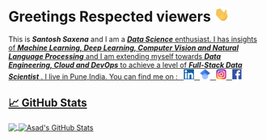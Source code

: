 # Greetings Respected viewers <img src="https://github.com/AsadAzam/AsadAzam/blob/master/wave.gif" width="30px">

This is ***Santosh Saxena*** and I am a <u> ***Data Science***  enthusiast. I has insights of ***Machine Learning, Deep Learning, Computer Vision and Natural Language Processing*** and I am extending myself towards ***Data Engineering, Cloud and DevOps*** to achieve a level of ***Full-Stack Data Scientist*** . I live in Pune,India. 
You can find me on :
&nbsp;&nbsp;<a href = "linkedin.com/in/santosh-saxena" ><img src = "https://github.com/SAXENA-SANTOSH/SAXENA-SANTOSH/blob/main/Images/Linkedin.png" height="20"><img></a>
&nbsp;&nbsp;<a href = "https://scholar.google.com/citations?user=WifMgUgAAAAJ&hl=en" ><img src = "https://github.com/SAXENA-SANTOSH/SAXENA-SANTOSH/blob/main/Images/google_scholar.png" height="20"><img></a>
&nbsp;&nbsp;<a href = "https://www.instagram.com/santosh_saxena_60/" ><img src = "https://github.com/SAXENA-SANTOSH/SAXENA-SANTOSH/blob/main/Images/Instagram.jpeg" height="20"><img></a>
&nbsp;&nbsp;<a href = "https://www.facebook.com/profile.php?id=100025724718686" ><img src = "https://github.com/SAXENA-SANTOSH/SAXENA-SANTOSH/blob/main/Images/Facebook%20.png" height="20"><img></a>
  
  
  ## &#x1f4c8; GitHub Stats
<a href="https://github.com/AsadAzam/AsadAzam">
  <img align="center" src="https://github-readme-stats.vercel.app/api/top-langs/?username=SAXENA-SANTOSH&hide=java,html&title_color=ffffff&text_color=c9cacc&icon_color=2bbc8a&bg_color=1d1f21" width="50%"/>
</a>
<a href="https://github.com/AsadAzam/AsadAzam">
  <img align="center" src="https://github-readme-stats.vercel.app/api?username=SAXENA-SANTOSH&show_icons=true&line_height=33&count_private=true&title_color=ffffff&text_color=c9cacc&icon_color=2bbc8a&bg_color=1d1f21" alt="Asad's GitHub Stats" width="50%" />
</a>

